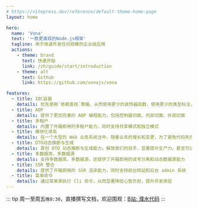 ```yaml
---
# https://vitepress.dev/reference/default-theme-home-page
layout: home

hero:
  name: 'Vona'
  text: '一款更直观的Node.js框架'
  tagline: 用于快速开发任何规模的企业级应用
  actions:
    - theme: brand
      text: 快速开始
      link: /zh/guide/start/introduction
    - theme: alt
      text: Github
      link: https://github.com/vonajs/vona

features:
  - title: IOC容器
    details: 优先使用`依赖查找`策略，从而使用更少的装饰器函数，使用更少的类型标注，从而让 IOC 容器更加简洁、直观
  - title: AOP
    details: 提供了更加完善的 AOP 编程能力，包括控制器切面、内部切面、外部切面
  - title: 多租户
    details: 内置了开箱即用的多租户能力，同时支持共享模式和独立模式
  - title: 模块化体系
    details: 在一个大型的 Web 业务系统当中，随着业务的增长和变更，为了避免代码失控，有必要将系统拆分为一个个相对独立的模块
  - title: DTO动态推断与生成
    details: 首创 DTO 动态推断与生成能力，解放我们的双手，显著提升生产力。甚至可以说，对于构建更加优雅的 Node.js 后端框架而言，能够动态推断与生成 DTO，是非常重要的`里程碑`
  - title: 多数据库、多数据源
    details: 支持多数据库、多数据源，还提供了开箱即用的读写分离和动态数据源能力
  - title: SSR 整合
    details: 提供了开箱即用的 SSR 渲染能力，同时支持前台网站和后台 admin 系统
  - title: 菜单命令
    details: 通过菜单来执行 Cli 命令，从而显著降低心智负担，提升开发体验  
---
```


::: tip
周一至周五`晚8:30`，直播撰写文档，欢迎围观：[B站: 濮水代码](https://space.bilibili.com/454737998)
:::